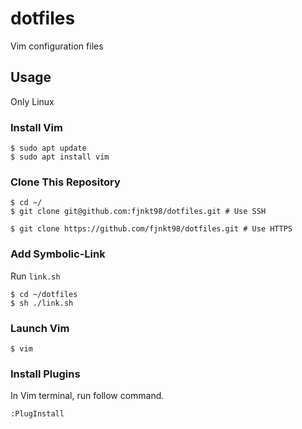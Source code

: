 # dotfiles
Vim configuration files

## Usage

Only Linux

### Install Vim

```
$ sudo apt update
$ sudo apt install vim
```

### Clone This Repository

```
$ cd ~/
$ git clone git@github.com:fjnkt98/dotfiles.git # Use SSH

$ git clone https://github.com/fjnkt98/dotfiles.git # Use HTTPS
```

### Add Symbolic-Link

Run `link.sh`

```
$ cd ~/dotfiles
$ sh ./link.sh
```

### Launch Vim

```
$ vim
```

### Install Plugins

In Vim terminal, run follow command.

```
:PlugInstall
```
